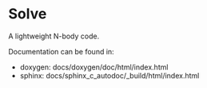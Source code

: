 # Solve
A lightweight N-body code.

Documentation can be found in:
- doxygen:  docs/doxygen/doc/html/index.html
- sphinx: docs/sphinx_c_autodoc/_build/html/index.html
